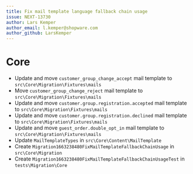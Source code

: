 ```yaml
---
title: Fix mail template language fallback chain usage
issue: NEXT-13730
author: Lars Kemper
author_email: l.kemper@shopware.com
author_github: LarsKemper
---
```

# Core
* Update and move `customer_group_change_accept` mail template to `src\Core\Migration\Fixtures\mails`
* Move `customer_group_change_reject` mail template to `src\Core\Migration\Fixtures\mails`
* Update and move `customer.group.registration.accepted` mail template to `src\Core\Migration\Fixtures\mails`
* Update and move `customer.group.registration.declined` mail template to `src\Core\Migration\Fixtures\mails`
* Update and move `guest_order.double_opt_in` mail template to `src\Core\Migration\Fixtures\mails`
* Update `MailTemplateTypes` in `src\Core\Content\MailTemplate`
* Create `Migration1663238480FixMailTemplateFallbackChainUsage` in `src\Core\Migration`
* Create `Migration1663238480FixMailTemplateFallbackChainUsageTest` in `tests\Migration\Core`
